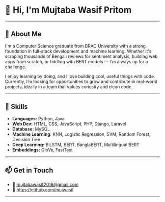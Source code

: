 # 👋 Hi, I'm Mujtaba Wasif Pritom



---

## 📌 About Me

I'm a Computer Science graduate from BRAC University with a strong foundation in full-stack development and machine learning. Whether it's scraping thousands of Bengali reviews for sentiment analysis, building web apps from scratch, or fiddling with BERT models — I'm always up for a challenge.

I enjoy learning by doing, and I love building cool, useful things with code. Currently, I’m looking for opportunities to grow and contribute in real-world projects, ideally in a team that values curiosity and clean code.

---

## 💼 Skills

- **Languages:** Python, Java  
- **Web Dev:** HTML, CSS, JavaScript, PHP, Django, Laravel  
- **Database:** MySQL  
- **Machine Learning:** KNN, Logistic Regression, SVM, Random Forest, Decision Tree  
- **Deep Learning:** BiLSTM, BERT, BanglaBERT, Multilingual BERT  
- **Embeddings:** GloVe, FastText


---


## 📫 Get in Touch

- 📧 mujtabawasif2018@gmail.com  
- 💬 https://github.com/mujwasif

---

